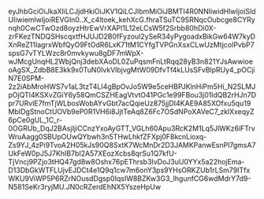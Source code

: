 eyJhbGciOiJkaXIiLCJjdHkiOiJKV1QiLCJlbmMiOiJBMTI4R0NNIiwidHlwIjoiSldUIiwiemlwIjoiREVGIn0..X_c4ltoek_kehXcG.fhraTSuTC9SRNqcOubcge8CYRynqh0CwCTwOzd8oyzHtrEwVrXAPl1L12eLCsW5f2Srbb80hDi0X-zrFKezTNDQSHscqxtfHJUJD2B0fFyzoul2ySeR34yPygoadxBikGw64W7kyDXnReZ11IagrxWbfQyO9FtOdR6LxK71tM1CYfgTVPGnXsxCLwUzMtjcolPvbP7spsG7vTYLWzc8r0mvkywu8gDF7mWpX-wJMcgUnqHL2WbjQnj3debXAoDL0ZuPqsmFnLtRqq28yB3n821YJsAwwioeoAgSX_ZdbB8E3kk9x0TuN0IvkVlbjvgMtW09DfvTf4kLUsSFvBlpRUy4_pOCjiN7E0SPM-2z2iAbMroHWS7v1aL3tzT4LI4gBpOvJo5W9e5ceHBPJKlnHiPm5Hi_N2SLMJpOjQTl4KSXvZGiY6y58QmCSZHEagVtvtO41PGc1e99FBou3j01ldQB2rHJn7Dpr7URvlE7fmTjWLbosWobAYvGbt7acQqieUz875jjDI4KAE9A85XOfxu5qu19MbIDgStnoCtUOVb9eP0R1VH6i8JjtTeAq8Z6Fc7OSdNPoXAVeC7_zklXxeqyZ6pCe0gUL_1C_r-0OGRUb_DqJ2BAsjIjiCCnzYxoAyGTT_VGLh60Apu3RcK2M1Lq5JlWKz6iFTrvWruAagg0SBUpOUwQYbwh3n5THwLhkfZFXpj0F8kcnLioxq-Zs9YJ_4zPi9TvoA2H05kJs90Q8SxtK7WcMnDr2D3JAMKPanwEsnPl7gmsA7UkFeW0pJ5J7KhIB7bI2A57XEozXcbs8qrSu1Q7kfU-TjVncj9PZjo3tHQ47gd8w8Oshx76pEThrsb3IvDoJ3uU0YYx5a22hojEma-D13DbGkWTFLUjvEJDCt4e1Q9q1cw7m6onY3ps9YHsORKZUb1rLSm79ITfxWKU9ViWP5P6RZrNOusdDgsp0IqsIW8BZKw3G3_lhgunfCG6wdMdrY7d9-N581SeKr3ryjMU.JN0cRZerdEhNX5YszeHpUw